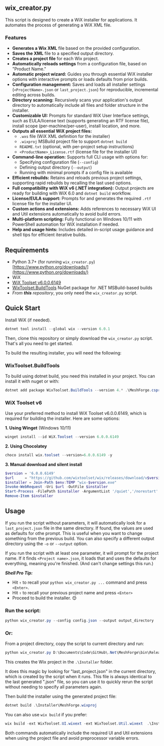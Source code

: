## wix_creator.py 
This script is designed to create a WiX installer for applications. It automates the process of generating a WiX XML file.

### Features
- **Generates a Wix XML** file based on the provided configuration.
- **Saves the XML** file to a specified output directory.
- **Creates a project file** for each Wix project. 
- **Automatically reloads settings** from a configuration file, based on "Product Name."
- **Automatic project wizard:** Guides you through essential WiX installer options with interactive prompts or loads defaults from prior builds.
- **Configuration management:** Saves and loads all installer settings (`<ProjectName>.json` or `last_project.json`) for reproducible, incremental editing across builds.
- **Directory scanning:** Recursively scans your application's output directory to automatically include all files and folder structure in the installer.
- **Customizable UI:** Prompts for standard WiX User Interface settings, such as EULA/license text (supports generating an RTF license file), install scope (per-machine/per-user), install location, and more.
- **Outputs all essential WiX project files:**
  - `.wxs` file (WiX XML definition for the installer)
  - `.wixproj` MSBuild project file to support `dotnet build`
  - `README.txt` (optional, with per-project setup instructions)
  - `<ProductName>_License.rtf` (license file for the installer UI)
- **Command-line operation:** Supports full CLI usage with options for:
  - Specifying configuration file (`--config`)
  - Defining output directory (`--output`)
  - Running with minimal prompts if a config file is available
- **Efficient rebuilds:** Retains and reloads previous project settings, supporting rapid rebuilds by recalling the last used options.
- **Full compatibility with WiX v6 (.NET integration):** Output projects are ready for building with WiX 6.0 and `dotnet build` workflow.
- **License/EULA support:** Prompts for and generates the required `.rtf` license file for the installer UI.
- **Custom actions and extensions:** Adds references to necessary WiX UI and Util extensions automatically to avoid build errors.
- **Multi-platform scripting:** Fully functional on Windows 10/11 with PowerShell automation for WiX installation if needed.
- **Help and usage hints:** Includes detailed in-script usage guidance and shell tips for efficient iterative builds.

## Requirements

- Python 3.7+ (for running `wix_creator.py`) [https://www.python.org/downloads/](https://www.python.org/downloads/)
- WiX
- [WiX Toolset v6.0.0.6149](https://wixtoolset.org/)
- [WixToolset.BuildTools](https://www.nuget.org/packages/WixToolset.BuildTools) NuGet package for .NET MSBuild-based builds
- _From **this** repository_, you only need the `wix_creator.py` script. 

## Quick Start
Install WiX (if needed). 
```powershell
dotnet tool install --global wix --version 6.0.1
```

Then, clone this repository or simply download the `wix_creator.py` script. That's all you need to get started.

To build the resulting installer, you will need the following:

### WixToolset.BuildTools
  To build using dotnet build, you need this installed in your project. You can install it with nuget or with:
```powershell
dotnet add package WixToolset.BuildTools --version 4.* .\MeshForge.csproj
```

### WiX Toolset v6 

Use your preferred method to install WiX Toolset v6.0.0.6149, which is required for building the installer. Here are some options:

**1. Using Winget** (Windows 10/11)  
```powershell
winget install --id WiX.Toolset --version 6.0.0.6149
```

**2. Using Chocolatey**  
```powershell
choco install wix.toolset --version=6.0.0.6149 -y
```

**3. Manual download and silent install**  
```powershell
$version = '6.0.0.6149'
$url     = "https://github.com/wixtoolset/wix/releases/download/v$version/wix-$version.exe"
$installer = Join-Path $env:TEMP "wix-$version.exe"
Invoke-WebRequest -Uri $url -OutFile $installer
Start-Process -FilePath $installer -ArgumentList '/quiet','/norestart' -Wait
Remove-Item $installer
```

## Usage

If you run the script without parameters, it will automatically look for a `last_project.json` file in the same directory. If found, the values are used as defaults for othe prompt. This is useful when you want to change something from the previous build. You can also specify a different output directory using the `-o` or `--output` option.

If you run the script with at least one parameter, it will prompt for the project name. If it finds `<Project name>.json`, it loads that and uses the defaults for everything, meaning you're finished. (And can't change settings this run.)

***Shell Pro Tip:*** 

* Hit `↑` to recall your `python wix_creator.py ...` command and press `<Enter>`.
* Hit `↑` to recall your previous project name and press `<Enter>`
* Proceed to build the installer. 😊 

### Run the script:
```powershell
python wix_creator.py --config config.json --output output_directory
```

### Or: 
From a project directory, copy the script to current directory and run:
```powershell
python wix_creator.py D:\Documents\Code\GitHub\.Net\MeshForge\bin\Release\net8.0-windows\win-x64\publish -o Installer
```

This creates the Wix project in the `.\Installer` folder.

It does this magic by looking for "last_project.json" in the current directory, which is created by the script when it runs. This file is always identical to the last generated "<Product Name>.json" file, so you can use it to quickly rerun the script without needing to specify all parameters again.

Then build the installer using the generated project file:
```powershell
dotnet build .\Installer\MeshForge.wixproj
```

You can also use `wix build` if you prefer:
```powershell
wix build -ext WixToolset.UI.wixext -ext WixToolset.Util.wixext  .\Installer\MeshForge.wxs
```

Both commands automatically include the required UI and Util extensions when using the project file and avoid preprocessor variable errors.
